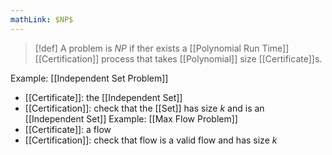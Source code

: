 ```yaml
---
mathLink: $NP$
---
```

>[!def]
>A problem is *$NP$* if ther exists a [[Polynomial Run Time]] [[Certification]] process that takes [[Polynomial]] size [[Certificate]]s.

Example: [[Independent Set Problem]]
- [[Certificate]]: the [[Independent Set]]
- [[Certification]]: check that the [[Set]] has size $k$ and is an [[Independent Set]]
Example: [[Max Flow Problem]]
- [[Certificate]]: a flow
- [[Certification]]: check that flow is a valid flow and has size $k$
